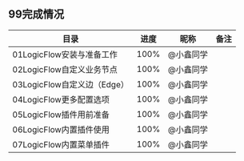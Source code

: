 ## 99完成情况
| 目录            | 进度 | 昵称      | 备注 |
| --------------- | ---- | --------- | ---- |
| 01LogicFlow安装与准备工作      | 100% | @小鑫同学 |      |
| 02LogicFlow自定义业务节点      | 100% | @小鑫同学 |      |
| 03LogicFlow自定义边（Edge）    | 100% | @小鑫同学 |      |
| 04LogicFlow更多配置选项    | 100% | @小鑫同学 |      |
| 05LogicFlow插件用前准备    | 100% | @小鑫同学 |      |
| 06LogicFlow内置插件使用      | 100% | @小鑫同学 |      |
| 07LogicFlow内置菜单插件    | 100% | @小鑫同学 |      |
